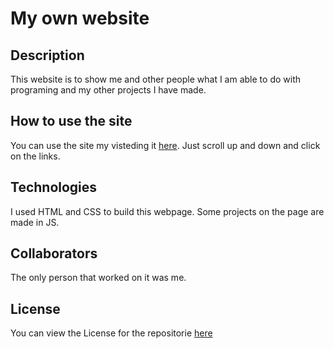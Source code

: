 # My own website

## Description

This website is to show me and other people what I am able to do with programing and my other projects I have made.

## How to use the site

You can use the site my visteding it [here](https://ethan-master-coding.github.io/My-work/). Just scroll up and down and click on the links.

## Technologies

I used HTML and CSS to build this webpage. Some projects on the page are made in JS.

## Collaborators

The only person that worked on it was me.

## License

You can view the License for the repositorie [here](https://github.com/Ethan-Master-Coding/My-work/blob/main/LICENSE)
